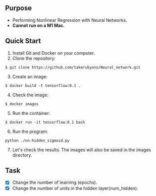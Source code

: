 ## Purpose
* Performing Nonlinear Regression with Neural Networks.
* **Cannot run on a M1 Mac.**

## Quick Start
1. Install Git and Docker on your computer.
2. Clone the repository:
```shell
$ git clone https://github.com/takerukyono/Neural_network.git
```
3. Create an image:
```shell
$ docker build -t tensorflow:0.1 .
```
4. Check the image:
```shell
$ docker images
```
5. Run the container:
```shell
$ docker run -it tensorflow:0.1 bash
```
6. Run the program:
```shell
python ./nn-hidden_sigmoid.py
```
7. Let's check the results. The images will also be saved in the images directory.

## Task
- [x] Change the number of learning (epochs).
- [x] Change the number of units in the hidden layer(num_hidden).
